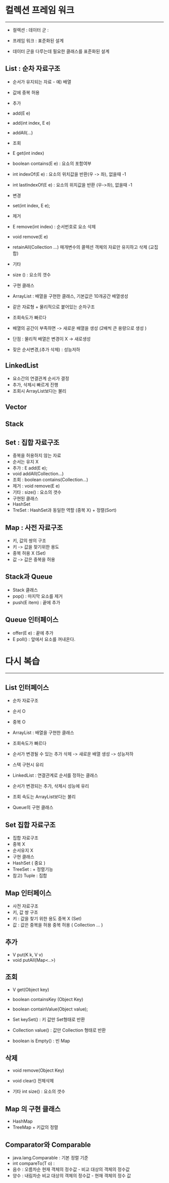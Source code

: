 # 컬렉션 프레임 워크

* * *

* 컬렉션 : 데이터 군 : 
* 프레임 워크 :  표준화된 설계 

* 데이터 군을 다루는데 필요한 클래스를 표준화된 설계



## List :  순차 자료구조
* 순서가 유지되는 자료 - 예) 배열 
* 값에 중복 허용 

* 추가 
* add(E e)
* add(int index, E e)
* addAll(...)

* 조회 
* E get(int index)
* boolean contains(E e) : 요쇼의 포함여부
* int indexOf(E e) : 요소의 위치값을 반환(우 -> 좌), 없을때 -1
* int lastIndexOf(E e) : 요소의 위치값을 반환 (우->좌), 없을때 -1

* 변경 
* set(int index, E e);

* 제거
* E remove(int index) : 순서번호로 요소 삭제
* void remove(E e) 
 
* retainAll(Collection ...) 매개변수의 콜렉션 객체의 자료만 유지하고 삭제 (교집합)

* 기타 
* size () : 요소의 갯수

* 구현 클래스
* ArrayList : 배열을 구현한 클래스, 기본값은 10개공간 배열생성
* 같은 자료형 + 물리적으로 붙어있는 순차구조
* 조회속도가 빠르다
* 배열의 공간이 부족하면 -> 새로운 배열을 생성 (2배씩 큰 용량으로 생성 )

* 단점 : 물리적 배열은 변경이 X -> 새로생성
* 잦은 순서변경,(추가 삭제) : 성능저하

## LinkedList
* 요소간의 연결관계 순서가 결정
* 추가, 삭제시 빠르게 진행
* 조회시 ArrayList보다는 불리


## Vector
## Stack 

## Set : 집합 자료구조 
* 중복을 허용하지 않는 자료
* 순서는 유지 X 
* 추가 : E add(E e);
* void addAll(Collection...)
* 조회 : boolean contains(Collection...)
* 제거 : void remove(E e)
* 기타 : size() : 요소의 갯수
* 구현된 클래스
* HashSet
* TreSet : HashSet과 동일한 역할 (중복 X) + 정렬(Sort)

## Map : 사전 자료구조 
* 키, 값의 쌍의 구조
* 키 -> 값을 찾기위한 용도
* 중복 허용 X (Set)
* 값 -> 값은 중복을 허용

## Stack과 Queue
* Stack 클래스 
* pop() : 마지막 요소를 제거
* push(E item) : 끝에 추가

## Queue 인터페이스
* offer(E e) : 끝에 추가
* E poll() : 앞에서 요소를 꺼내온다.


# 다시 복습 

* * * 

## List 인터페이스
* 순차 자료구조
* 순서 O
* 중복 O
* ArrayList : 배열을 구현한 클래스
* 조회속도가 빠르다 
* 순서가 변경될 수 있는 추가 삭제 -> 새로운 배열 생성 -> 성능저하 
* 스택 구현시 유리

* LinkedList : 연결관계로 순서를 정하는 클래스
* 순서가 변경되는 추가, 삭제시 성능에 유리
* 조회 속도는 ArrayList보다는 불리
* Queue의 구현 클래스 

## Set 집합 자료구조
* 집합 자료구조
* 중복 X 
* 순서유지 X
* 구현 클래스
* HashSet ( 중요 ) 
* TreeSet : + 정렬기능 
* 참고) Tuple : 집합

## Map 인터페이스
* 사전 자료구조
* 키, 값 쌍 구조 
* 키 : 값을 찾기 위한 용도 중복 X (Set)
* 값 : 값은 중복을 허용 중복 허용 ( Collection ... )

## 추가
* V put(K k, V v)
* void putAll(Map<..>)

## 조회
* V get(Object key)
* boolean containsKey (Object Key)
* boolean containValue(Object value);

* Set<K> keySet() : 키 값만 Set형태로 반환 
* Collection<V> value() : 값만 Collection 형태로 반환 
* boolean is Empty() : 빈 Map

## 삭제 
* void remove(Object Key)
* void clear() 전체삭제

* 기타 int size() : 요소의 갯수

## Map 의 구현 클래스
* HashMap
* TreeMap + 키값의 정렬

## Comparator와  Comparable 
* java.lang.Comparable : 기본 정렬 기준 
* int compareTo(T o) : 
* 음수 : 오름차순 현재 객체의 정수값 - 비교 대상의 객체의 정수값
* 양수 : 내림차순 비교 대상의 객체의 정수값 - 현재 객체의 정수 값